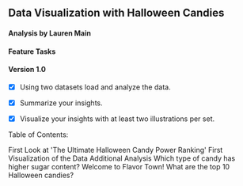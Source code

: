 ## Data Visualization with Halloween Candies

#### Analysis by Lauren Main

#### Feature Tasks 

#### Version 1.0

- [x] Using two datasets load and analyze the data.

- [x] Summarize your insights.

- [x] Visualize your insights with at least two illustrations per set.

Table of Contents:

First Look at 'The Ultimate Halloween Candy Power Ranking'
First Visualization of the Data
Additional Analysis
Which type of candy has higher sugar content?
Welcome to Flavor Town!
What are the top 10 Halloween candies?
